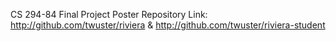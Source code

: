 CS 294-84 Final Project Poster
Repository Link: http://github.com/twuster/riviera & http://github.com/twuster/riviera-student
